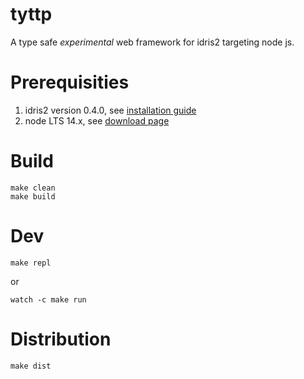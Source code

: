 # tyttp

A type safe _experimental_ web framework for idris2 targeting node js.

# Prerequisities

1. idris2 version 0.4.0, see [installation guide](https://github.com/idris-lang/Idris2/blob/main/INSTALL.md)
1. node LTS 14.x, see [download page](https://nodejs.org/en/download/)

# Build

    make clean
    make build

# Dev

    make repl

or

    watch -c make run

# Distribution

    make dist
